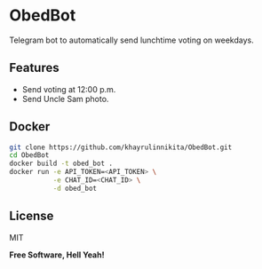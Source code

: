# ObedBot

Telegram bot to automatically send lunchtime voting on weekdays.

## Features

- Send voting at 12:00 p.m.
- Send Uncle Sam photo.

## Docker

```sh
git clone https://github.com/khayrulinnikita/ObedBot.git
cd ObedBot
docker build -t obed_bot .
docker run -e API_TOKEN=<API_TOKEN> \
           -e CHAT_ID=<CHAT_ID> \
           -d obed_bot
```

## License

MIT

**Free Software, Hell Yeah!**
